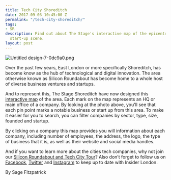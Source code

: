```yaml
---
title: Tech City Shoreditch
date: 2017-09-03 10:45:00 Z
permalink: "/tech-city-shoreditch/"
tags:
- SR
description: Find out about The Stage's interactive map of the epicentre of London's
  start-up scene.
layout: post
---
```


![Untitled design-7-0dc9a0.png](/uploads/Untitled%20design-7-0dc9a0.png)

Over the past few years, East London or more specifically Shoreditch, has become know as the hub of technological and digital innovation. The area otherwise known as Silicon Roundabout has become home to a whole host of diverse business ventures and startups.

And to represent this, The Stage Shoreditch have now designed this [interactive map](http://www.thestageshoreditch.com/tech-city-shoreditch) of the area. Each mark on the map represents an HQ or main office of a company. By looking at the photo above, you'll see that each pin point marks a notable business or start up from this area. To make it easier for you to search, you can filter companies by sector, type, size, founded and startup.

By clicking on a company this map provides you will information about each company, including number of employees, the address, the logo, the type of business that it is, as well as their website and social media handles.

And if you want to learn more about the cities tech companies, why not join our [Silicon Roundabout and Tech City Tour](http://www.insider-london.co.uk/tours/silicon-roundabout-and-tech-city-tour/)? Also don’t forget to follow us on [Facebook](https://www.facebook.com/insiderlondon/?fref=ts), [Twitter](http://twitter.com/insiderlondon) and [Instagram](http://instagram.com/insiderlondontours/) to keep up to date with Insider London.

By Sage Fitzpatrick
